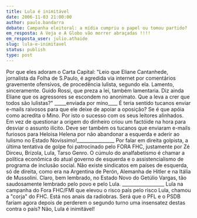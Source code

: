 ```yaml
---
title: Lula é inimitável
date: 2006-11-03 21:00:00
author: paulo.bandarra
debate: Campanha eleitoral: a mídia cumpriu o papel ou tomou partido?
em_resposta: A Veja e A Globo vão morrer abraçadas !!!!
em_resposta_user: julio.athaide
slug: lula-e-inimitavel
status: publish 
type: post
---
```


Por que eles adoram o Carta Capital: "Leio que Eliane Cantanhede, jornalista da Folha de S.Paulo, é agredida via internet por comentários gravemente ofensivos, de procedência lulista, segundo ela. Lamento, sinceramente. Guido Rossi, que preza a lei, também lamentaria. Diz ainda Eliane que os agressores se escondem no anonimato. Que a leva a crer que todos são lulistas?" \_\_\_\_\_enviada por mino\_\_\_\_ É teria sentido tucanos enviar e-mails raivosos para que ele deixe de apoiar a oposição? Se é que apóia como acredita o Mino. Por isto o sucesso com os seus leitores alinhados. Em vez de questionar a origem do dinheiro criou um factóide na hora para desviar o assunto ilícito. Deve ser também os tucanos que enviaram e-mails furiosos para Heloisa Helena por não abandonar a esquerda e aderir ao lulismo no Estado Novíssimo!\_\_\_\_\_\_\_\_\_\_\_\_\_\_\_\_
Por falar em direita golpista, a última tentativa de golpe foi patrocinado pelo FORA FHC, justamente por Zé Dirceu, Brizola, Lula, Tarso Genro. O cúmulo do analfabetismo é chamar a política econômica do atual governo de esquerda e o assistencialismo de programa de inclusão social. Não existe sindicatos em países de esquerda, só de direita, como era na Argentina de Perón, Alemanha de Hitler e na Itália de Mussolini. Claro, bem lembrado, no Estado Novo do Getúlio Vargas, tão saudosamente lembrado pelo povo e pelo Lula. \_\_\_\_\_\_\_\_\_\_\_\_\_\_\_\_\_\_
Lula na campanha do Fora FHC/FMI que elevou o risco país pelo risco Lula, chamou a "corja" do FHC. Está nos anais da radiobras. Será que o PFL e o PSDB fariam agora depois de perderem o segundo turno uma insensatez destas contra o país? Não, Lula é inimitável!
